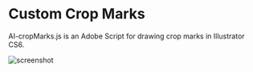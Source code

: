 Custom Crop Marks
===============

AI-cropMarks.js is an Adobe Script for drawing crop marks in Illustrator CS6.

![screenshot](https://raw.githubusercontent.com/krikienoid/ai-cropmarks/master/ai-cropmarks.png "Screenshot")